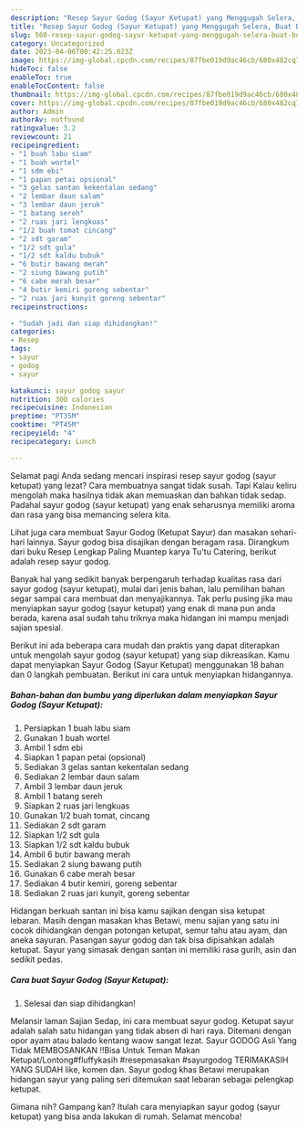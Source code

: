 ```yaml
---
description: "Resep Sayur Godog (Sayur Ketupat) yang Menggugah Selera, Buat Buka Puasa}"
title: "Resep Sayur Godog (Sayur Ketupat) yang Menggugah Selera, Buat Buka Puasa}"
slug: 560-resep-sayur-godog-sayur-ketupat-yang-menggugah-selera-buat-buka-puasa
category: Uncategorized
date: 2023-04-06T00:42:25.023Z
image: https://img-global.cpcdn.com/recipes/87fbe019d9ac46cb/680x482cq70/sayur-godog-sayur-ketupat-foto-resep-utama.jpg
hideToc: false
enableToc: true
enableTocContent: false
thumbnail: https://img-global.cpcdn.com/recipes/87fbe019d9ac46cb/680x482cq70/sayur-godog-sayur-ketupat-foto-resep-utama.jpg
cover: https://img-global.cpcdn.com/recipes/87fbe019d9ac46cb/680x482cq70/sayur-godog-sayur-ketupat-foto-resep-utama.jpg
author: Admin
authorAv: notfound
ratingvalue: 3.2
reviewcount: 21
recipeingredient:
- "1 buah labu siam"
- "1 buah wortel"
- "1 sdm ebi"
- "1 papan petai opsional"
- "3 gelas santan kekentalan sedang"
- "2 lembar daun salam"
- "3 lembar daun jeruk"
- "1 batang sereh"
- "2 ruas jari lengkuas"
- "1/2 buah tomat cincang"
- "2 sdt garam"
- "1/2 sdt gula"
- "1/2 sdt kaldu bubuk"
- "6 butir bawang merah"
- "2 siung bawang putih"
- "6 cabe merah besar"
- "4 butir kemiri goreng sebentar"
- "2 ruas jari kunyit goreng sebentar"
recipeinstructions:

- "Sudah jadi dan siap dihidangkan!"
categories:
- Resep
tags:
- sayur
- godog
- sayur

katakunci: sayur godog sayur 
nutrition: 300 calories
recipecuisine: Indonesian
preptime: "PT35M"
cooktime: "PT45M"
recipeyield: "4"
recipecategory: Lunch

---
```



Selamat pagi Anda sedang mencari inspirasi resep sayur godog (sayur ketupat) yang lezat? Cara membuatnya sangat tidak susah. Tapi Kalau keliru mengolah maka hasilnya tidak akan memuaskan dan bahkan tidak sedap. Padahal sayur godog (sayur ketupat) yang enak seharusnya memiliki aroma dan rasa yang bisa memancing selera kita.


Lihat juga cara membuat Sayur Godog (Ketupat Sayur) dan masakan sehari-hari lainnya. Sayur godog bisa disajikan dengan beragam rasa. Dirangkum dari buku Resep Lengkap Paling Muantep karya Tu&#39;tu Catering, berikut adalah resep sayur godog.

Banyak hal yang sedikit banyak berpengaruh terhadap kualitas rasa dari sayur godog (sayur ketupat), mulai dari jenis bahan, lalu pemilihan bahan segar sampai cara membuat dan menyajikannya. Tak perlu pusing jika mau menyiapkan sayur godog (sayur ketupat) yang enak di mana pun anda berada, karena asal sudah tahu triknya maka hidangan ini mampu menjadi sajian spesial.


Berikut ini ada beberapa cara mudah dan praktis yang dapat diterapkan untuk mengolah sayur godog (sayur ketupat) yang siap dikreasikan. Kamu dapat menyiapkan Sayur Godog (Sayur Ketupat) menggunakan 18 bahan dan 0 langkah pembuatan. Berikut ini cara untuk menyiapkan hidangannya.

<!--inarticleads1-->

##### Bahan-bahan dan bumbu yang diperlukan dalam menyiapkan Sayur Godog (Sayur Ketupat):

1. Persiapkan 1 buah labu siam
1. Gunakan 1 buah wortel
1. Ambil 1 sdm ebi
1. Siapkan 1 papan petai (opsional)
1. Sediakan 3 gelas santan kekentalan sedang
1. Sediakan 2 lembar daun salam
1. Ambil 3 lembar daun jeruk
1. Ambil 1 batang sereh
1. Siapkan 2 ruas jari lengkuas
1. Gunakan 1/2 buah tomat, cincang
1. Sediakan 2 sdt garam
1. Siapkan 1/2 sdt gula
1. Siapkan 1/2 sdt kaldu bubuk
1. Ambil 6 butir bawang merah
1. Sediakan 2 siung bawang putih
1. Gunakan 6 cabe merah besar
1. Sediakan 4 butir kemiri, goreng sebentar
1. Sediakan 2 ruas jari kunyit, goreng sebentar


Hidangan berkuah santan ini bisa kamu sajikan dengan sisa ketupat lebaran. Masih dengan masakan khas Betawi, menu sajian yang satu ini cocok dihidangkan dengan potongan ketupat, semur tahu atau ayam, dan aneka sayuran. Pasangan sayur godog dan tak bisa dipisahkan adalah ketupat. Sayur yang simasak dengan santan ini memiliki rasa gurih, asin dan sedikit pedas. 

<!--inarticleads2-->

##### Cara buat Sayur Godog (Sayur Ketupat):


1. Selesai dan siap dihidangkan!

Melansir laman Sajian Sedap, ini cara membuat sayur godog. Ketupat sayur adalah salah satu hidangan yang tidak absen di hari raya. Ditemani dengan opor ayam atau balado kentang waow sangat lezat. Sayur GODOG Asli Yang Tidak MEMBOSANKAN ‼️Bisa Untuk Teman Makan Ketupat/Lontong#fluffykasih #resepmasakan #sayurgodog TERIMAKASIH YANG SUDAH like, komen dan. Sayur godog khas Betawi merupakan hidangan sayur yang paling seri ditemukan saat lebaran sebagai pelengkap ketupat. 

Gimana nih? Gampang kan? Itulah cara menyiapkan sayur godog (sayur ketupat) yang bisa anda lakukan di rumah. Selamat mencoba!
